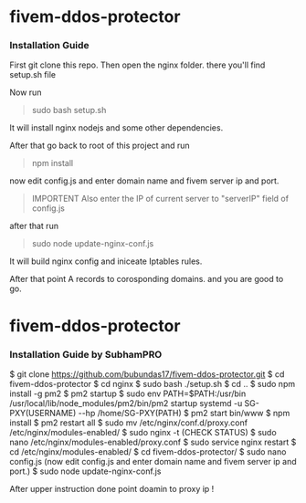 # fivem-ddos-protector

### Installation Guide

First git clone this repo.
Then open the nginx folder.
there you'll find setup.sh file

Now run
> sudo bash setup.sh

It will install nginx nodejs and some other dependencies.

After that go back to root of this project and run 
> npm install

now edit config.js and enter domain name and fivem server ip and port. 

> IMPORTENT 
Also enter the IP of current server to "serverIP" field of config.js

after that run
> sudo node update-nginx-conf.js

It will build nginx config and iniceate Iptables rules.

After that point A records to corosponding domains. 
and you are good to go.

# fivem-ddos-protector

### Installation Guide by SubhamPRO

$ git clone https://github.com/bubundas17/fivem-ddos-protector.git
$ cd fivem-ddos-protector
$ cd nginx
$ sudo bash ./setup.sh
$ cd ..
$ sudo npm install -g pm2
$ pm2 startup
$ sudo env PATH=$PATH:/usr/bin /usr/local/lib/node_modules/pm2/bin/pm2 startup systemd -u SG-PXY(USERNAME) --hp /home/SG-PXY(PATH)
$ pm2 start bin/www
$ npm install
$ pm2 restart all
$ sudo mv /etc/nginx/conf.d/proxy.conf /etc/nginx/modules-enabled/
$ sudo nginx -t (CHECK STATUS)
$ sudo nano /etc/nginx/modules-enabled/proxy.conf
$ sudo service nginx restart
$ cd /etc/nginx/modules-enabled/
$ cd fivem-ddos-protector/
$ sudo nano config.js (now edit config.js and enter domain name and fivem server ip and port.)
$ sudo node update-nginx-conf.js


After upper instruction done point doamin to proxy ip !
